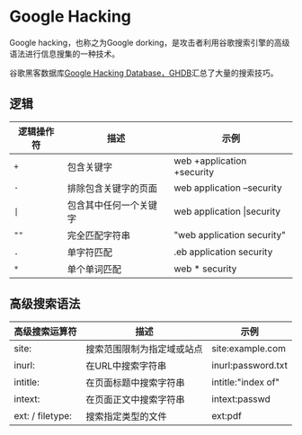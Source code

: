 # Google Hacking

Google hacking，也称之为Google dorking，是攻击者利用谷歌搜索引擎的高级语法进行信息搜集的一种技术。

谷歌黑客数据库[Google Hacking Database，GHDB](https://www.exploit-db.com/google-hacking-database)汇总了大量的搜索技巧。

## 逻辑

| 逻辑操作符 | 描述                   | 示例                       |
| ---------- | ---------------------- | -------------------------- |
| `+`        | 包含关键字             | web +application +security |
| `-`        | 排除包含关键字的页面   | web application –security  |
| `\|`       | 包含其中任何一个关键字 | web application \|security |
| `""`       | 完全匹配字符串         | "web application security" |
| `.`        | 单字符匹配             | .eb application security   |
| `*`        | 单个单词匹配           | web * security             |

## 高级搜索语法

| 高级搜索运算符   | 描述                       | 示例               |
| ---------------- | -------------------------- | ------------------ |
| site:            | 搜索范围限制为指定域或站点 | site:example.com   |
| inurl:           | 在URL中搜索字符串          | inurl:password.txt |
| intitle:         | 在页面标题中搜索字符串     | intitle:"index of" |
| intext:          | 在页面正文中搜索字符串     | intext:passwd      |
| ext: / filetype: | 搜索指定类型的文件         | ext:pdf            |

